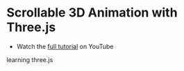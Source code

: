 # Scrollable 3D Animation with Three.js

- Watch the [full tutorial](https://youtu.be/Q7AOvWpIVHU) on YouTube

learning three.js